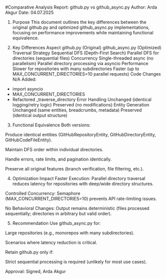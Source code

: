 #Comparative Analysis Report: github.py vs github_async.py
Author: Arda Akgur
Date: 04.07.2025

1. Purpose
This document outlines the key differences between the original github.py and optimized github_async.py implementations, focusing on performance improvements while maintaining functional equivalence.

2. Key Differences
Aspect	github.py (Original)	github_async.py (Optimized)
Traversal Strategy	Sequential DFS (Depth-First Search)	Parallel DFS for directories (sequential files)
Concurrency	Single-threaded async (no parallelism)	Parallel directory processing via asyncio
Performance	Slower for repositories with many subdirectories	Faster (up to MAX_CONCURRENT_DIRECTORIES=10 parallel requests)
Code Changes	N/A	Added:
- import asyncio
- MAX_CONCURRENT_DIRECTORIES
- Refactored _traverse_directory
Error Handling	Unchanged (identical logging/retry logic)	Preserved (no modifications)
Entity Generation	Unchanged (same entities, breadcrumbs, metadata)	Preserved (identical output structure)
3. Functional Equivalence
Both versions:

Produce identical entities (GitHubRepositoryEntity, GitHubDirectoryEntity, GitHubCodeFileEntity).

Maintain DFS order within individual directories.

Handle errors, rate limits, and pagination identically.

Preserve all original features (branch verification, file filtering, etc.).

4. Optimization Impact
Faster Execution: Parallel directory traversal reduces latency for repositories with deep/wide directory structures.

Controlled Concurrency: Semaphore (MAX_CONCURRENT_DIRECTORIES=10) prevents API rate-limiting issues.

No Behavioral Changes: Output remains deterministic (files processed sequentially; directories in arbitrary but valid order).

5. Recommendation
Use github_async.py for:

Large repositories (e.g., monorepos with many subdirectories).

Scenarios where latency reduction is critical.

Retain github.py only if:

Strict sequential processing is required (unlikely for most use cases).

Approval:
Signed,
Arda Akgur
